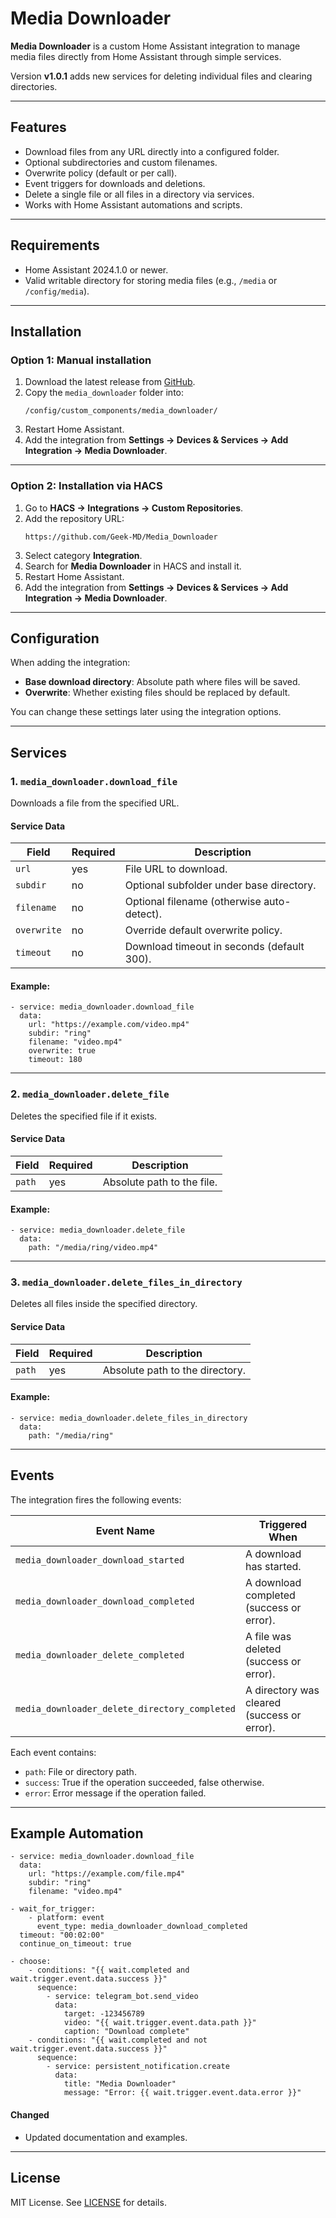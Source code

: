 # Media Downloader

**Media Downloader** is a custom Home Assistant integration to manage media files directly from Home Assistant through simple services.  

Version **v1.0.1** adds new services for deleting individual files and clearing directories.

---

## Features
- Download files from any URL directly into a configured folder.
- Optional subdirectories and custom filenames.
- Overwrite policy (default or per call).
- Event triggers for downloads and deletions.
- Delete a single file or all files in a directory via services.
- Works with Home Assistant automations and scripts.

---

## Requirements
- Home Assistant 2024.1.0 or newer.
- Valid writable directory for storing media files (e.g., `/media` or `/config/media`).

---

## Installation

### Option 1: Manual installation
1. Download the latest release from [GitHub](https://github.com/Geek-MD/Media_Downloader/releases).
2. Copy the `media_downloader` folder into:
   ```
   /config/custom_components/media_downloader/
   ```
3. Restart Home Assistant.
4. Add the integration from **Settings → Devices & Services → Add Integration → Media Downloader**.

---

### Option 2: Installation via HACS
1. Go to **HACS → Integrations → Custom Repositories**.
2. Add the repository URL:  
   ```
   https://github.com/Geek-MD/Media_Downloader
   ```
3. Select category **Integration**.
4. Search for **Media Downloader** in HACS and install it.
5. Restart Home Assistant.
6. Add the integration from **Settings → Devices & Services → Add Integration → Media Downloader**.

---

## Configuration
When adding the integration:
- **Base download directory**: Absolute path where files will be saved.
- **Overwrite**: Whether existing files should be replaced by default.

You can change these settings later using the integration options.

---

## Services

### 1. `media_downloader.download_file`
Downloads a file from the specified URL.

#### Service Data
| Field        | Required | Description                               |
|---------------|----------|-------------------------------------------|
| `url`          | yes      | File URL to download.                     |
| `subdir`       | no       | Optional subfolder under base directory.  |
| `filename`     | no       | Optional filename (otherwise auto-detect).|
| `overwrite`    | no       | Override default overwrite policy.        |
| `timeout`      | no       | Download timeout in seconds (default 300).|

#### Example:
```
- service: media_downloader.download_file
  data:
    url: "https://example.com/video.mp4"
    subdir: "ring"
    filename: "video.mp4"
    overwrite: true
    timeout: 180
```

---

### 2. `media_downloader.delete_file`
Deletes the specified file if it exists.

#### Service Data
| Field  | Required | Description                    |
|---------|----------|--------------------------------|
| `path`  | yes      | Absolute path to the file.      |

#### Example:
```
- service: media_downloader.delete_file
  data:
    path: "/media/ring/video.mp4"
```

---

### 3. `media_downloader.delete_files_in_directory`
Deletes all files inside the specified directory.

#### Service Data
| Field  | Required | Description                    |
|---------|----------|--------------------------------|
| `path`  | yes      | Absolute path to the directory. |

#### Example:
```
- service: media_downloader.delete_files_in_directory
  data:
    path: "/media/ring"
```

---

## Events

The integration fires the following events:

| Event Name                                  | Triggered When                                  |
|--------------------------------------------|------------------------------------------------|
| `media_downloader_download_started`         | A download has started.                        |
| `media_downloader_download_completed`       | A download completed (success or error).       |
| `media_downloader_delete_completed`         | A file was deleted (success or error).         |
| `media_downloader_delete_directory_completed` | A directory was cleared (success or error).    |

Each event contains:
- `path`: File or directory path.
- `success`: True if the operation succeeded, false otherwise.
- `error`: Error message if the operation failed.

---

## Example Automation

```
- service: media_downloader.download_file
  data:
    url: "https://example.com/file.mp4"
    subdir: "ring"
    filename: "video.mp4"

- wait_for_trigger:
    - platform: event
      event_type: media_downloader_download_completed
  timeout: "00:02:00"
  continue_on_timeout: true

- choose:
    - conditions: "{{ wait.completed and wait.trigger.event.data.success }}"
      sequence:
        - service: telegram_bot.send_video
          data:
            target: -123456789
            video: "{{ wait.trigger.event.data.path }}"
            caption: "Download complete"
    - conditions: "{{ wait.completed and not wait.trigger.event.data.success }}"
      sequence:
        - service: persistent_notification.create
          data:
            title: "Media Downloader"
            message: "Error: {{ wait.trigger.event.data.error }}"
```

#### Changed
- Updated documentation and examples.

---

## License
MIT License. See [LICENSE](LICENSE) for details.
